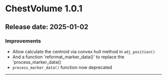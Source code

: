 # ChestVolume 1.0.1

## Release date: 2025-01-02

### Improvements
- Allow calculate the centroid via convex hull method in `adj_position()`
- And a function 'reformat_marker_data()' to replace the 'process_marker_data()
- `process_marker_data()` function now deprecated

---

